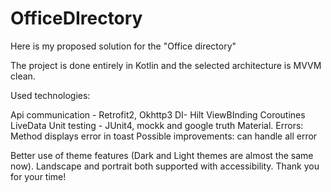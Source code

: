 # OfficeDIrectory
Here is my proposed solution for the "Office directory"

The project is done entirely in Kotlin and the selected architecture is MVVM clean.

Used technologies:

Api communication - Retrofit2, Okhttp3 DI- Hilt ViewBInding Coroutines LiveData Unit testing - JUnit4, mockk and google truth Material.
Errors: Method displays error in toast Possible improvements: can handle all error

Better use of theme features (Dark and Light themes are almost the same now). Landscape and portrait both supported with accessibility. Thank you for your time!
